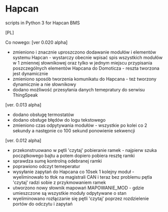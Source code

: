# Hapcan
scripts in Python 3 for Hapcan BMS

[PL]


Co nowego: 
[ver 0.020 alpha]
- zmieniono i znacznie uproszczono dodawanie modułów i elementów systemu Hapcan - wystarczy obecnie wpisać spis wszystkich modułów w 1 zmiennej słownikowej oraz tylko w jednym miejscu przypisania poszczególnych elementów Hapcana do Domoticza - reszta tworzona jest dynamicznie
- zmieniono sposób tworzenia komunikatu do Hapcana - też tworzony dynamicznie a nie słownikowy
- dodano możliwość przesyłania danych temepratury do serwisu ThingSpeak

[ver. 0.013 alpha]
- dodano obsługę termostatów
- dodano obsługe błędów do logu tekstowego
- zmieniono czas odpytywania modułów - wszystkie po kolei co 2 sekundy a następnie co 100 sekund ponowienie sekwencji

[ver. 0.012 alpha]

- przekonstruowano w pętli 'czytaj' pobieranie ramek - najpierw szuka początkowego bajtu a potem dopiero pobiera resztę ramki
- sprawdza sumę kontrolną odebranej ramki
- poprawiono odczyt temeperatur
- wysyłanie zapytań do Hapcana co 10sek 1 kolejny moduł - wyeliminowało to tłok na magistrali CAN i teraz bez problemu pętla 'czytaj' radzi sobie z przykmowaniem ramek
- utworzono nowy słownik mapowań MAPOWANIE_MOD - gdzie umieszczone są wszystkie moduły odpytywane o stan
- wyeliminowano rozłączanie się pętli 'czytaj' poprzez rozdzielenie portów do odczytu i zapytań




